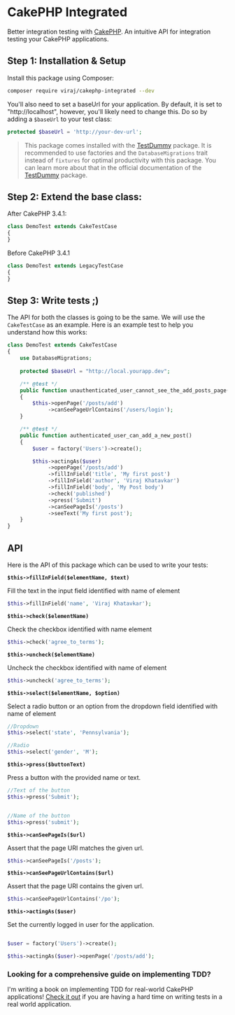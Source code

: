# CakePHP Integrated
Better integration testing with [CakePHP](https://cakephp.org). An intuitive API for integration testing your CakePHP applications.

## Step 1: Installation & Setup
Install this package using Composer:

```bash
composer require viraj/cakephp-integrated --dev
```

You'll also need to set a baseUrl for your application. By default, it is set to "http://localhost", however, you'll likely need to change this. Do so by adding a `$baseUrl` to your test class:

```php
protected $baseUrl = 'http://your-dev-url';
```


>This package comes installed with the [TestDummy](https://github.com/viraj-khatavkar/cakephp-testdummy#step-2-create-a-factories-file) package. It is recommended to use factories and the `DatabaseMigrations` trait instead of `fixtures` for optimal productivity with this package. You can learn more about that in the official documentation of the [TestDummy](https://github.com/viraj-khatavkar/cakephp-testdummy#step-2-create-a-factories-file) package. 

## Step 2: Extend the base class:

After CakePHP 3.4.1:

```php
class DemoTest extends CakeTestCase
{
}
```

Before CakePHP 3.4.1

```php
class DemoTest extends LegacyTestCase
{
}
```

## Step 3: Write tests ;)

The API for both the classes is going to be the same. We will use the `CakeTestCase` as an example. Here is an example test to help you understand how this works:

```php
class DemoTest extends CakeTestCase
{
    use DatabaseMigrations;
    
    protected $baseUrl = "http://local.yourapp.dev";

    /** @test */
    public function unauthenticated_user_cannot_see_the_add_posts_page()
    {
        $this->openPage('/posts/add')
             ->canSeePageUrlContains('/users/login');
    }

    /** @test */
    public function authenticated_user_can_add_a_new_post()
    {
        $user = factory('Users')->create();

        $this->actingAs($user)
             ->openPage('/posts/add')
             ->fillInField('title', 'My first post')
             ->fillInField('author', 'Viraj Khatavkar')
             ->fillInField('body', 'My Post body')
             ->check('published')
             ->press('Submit')
             ->canSeePageIs('/posts')
             ->seeText('My first post');
    }
}
``` 

## API
Here is the API of this package which can be used to write your tests:

**`$this->fillInField($elementName, $text)`**

Fill the text in the input field identified with name of element

```php
$this->fillInField('name', 'Viraj Khatavkar');
```

**`$this->check($elementName)`**

Check the checkbox identified with name element

```php
$this->check('agree_to_terms');
```

**`$this->uncheck($elementName)`**

Uncheck the checkbox identified with name of element

```php
$this->uncheck('agree_to_terms');
```

**`$this->select($elementName, $option)`**

Select a radio button or an option from the dropdown field identified with name of element

```php
//Dropdown
$this->select('state', 'Pennsylvania');

//Radio
$this->select('gender', 'M');
```

**`$this->press($buttonText)`**

Press a button with the provided name or text.

```php
//Text of the button
$this->press('Submit');


//Name of the button
$this->press('submit');
```

**`$this->canSeePageIs($url)`**

Assert that the page URI matches the given url.

```php
$this->canSeePageIs('/posts');
```

**`$this->canSeePageUrlContains($url)`**

Assert that the page URI contains the given url.

```php
$this->canSeePageUrlContains('/po');
```

**`$this->actingAs($user)`**

Set the currently logged in user for the application.

```php

$user = factory('Users')->create();

$this->actingAs($user)->openPage('/posts/add');
```

### Looking for a comprehensive guide on implementing TDD?

I'm writing a book on implementing TDD for real-world CakePHP applications! [Check it out](https://tddforcakephp.com/) if you are having a hard time on writing tests in a real world application.
